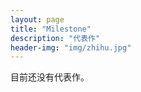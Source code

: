 ```yaml
---
layout: page
title: "Milestone"
description: "代表作"
header-img: "img/zhihu.jpg"
---
```


目前还没有代表作。






